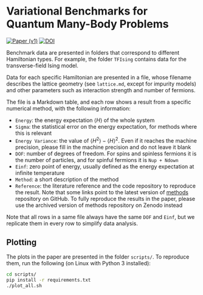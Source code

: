 # Variational Benchmarks for Quantum Many-Body Problems

[![Paper (v1)](https://img.shields.io/badge/paper%20%28v1%29-arXiv%3A2302.04919-B31B1B)](https://arxiv.org/abs/2302.04919)
[![DOI](https://zenodo.org/badge/388489339.svg)](https://zenodo.org/badge/latestdoi/388489339)

Benchmark data are presented in folders that correspond to different Hamiltonian types. For example, the folder `TFIsing` contains data for the transverse-field Ising model.

Data for each specific Hamiltonian are presented in a file, whose filename describes the lattice geometry (see `lattice.md`, except for impurity models) and other parameters such as interaction strength and number of fermions.

The file is a Markdown table, and each row shows a result from a specific numerical method, with the following information:

* `Energy`: the energy expectation $\langle H \rangle$ of the whole system
* `Sigma`: the statistical error on the energy expectation, for methods where this is relevant
* `Energy Variance`: the value of $\langle H^2 \rangle - \langle H \rangle^2$. Even if it reaches the machine precision, please fill in the machine precision and do not leave it blank
* `DOF`: number of degrees of freedom. For spins and spinless fermions it is the number of particles, and for spinful fermions it is `Nup + Ndown`
* `Einf`: zero point of energy, usually defined as the energy expectation at infinite temperature
* `Method`: a short description of the method
* `Reference`: the literature reference and the code repository to reproduce the result. Note that some links point to the latest version of [methods](https://github.com/varbench/methods) repository on GitHub. To fully reproduce the results in the paper, please use the archived version of methods repository on Zenodo instead

Note that all rows in a same file always have the same `DOF` and `Einf`, but we replicate them in every row to simplify data analysis.

## Plotting

The plots in the paper are presented in the folder `scripts/`. To reproduce them, run the following (on Linux with Python 3 installed):
```sh
cd scripts/
pip install -r requirements.txt
./plot_all.sh
```
